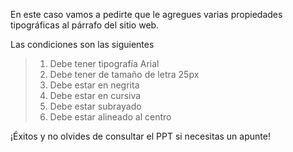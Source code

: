 En este caso vamos a pedirte que le agregues varias propiedades tipográficas al párrafo del sitio web.

Las condiciones son las siguientes

> 1. Debe tener tipografía Arial
> 2. Debe tener de tamaño de letra 25px
> 3. Debe estar en negrita
> 4. Debe estar en cursiva
> 5. Debe estar subrayado
> 6. Debe estar alineado al centro

¡Éxitos y no olvides de consultar el PPT si necesitas un apunte!